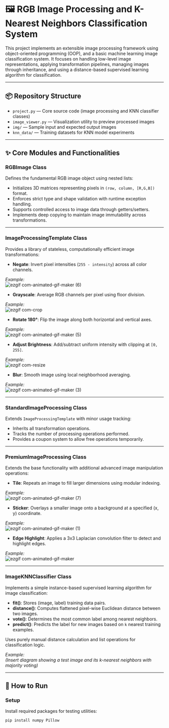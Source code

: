 # 🖼️ RGB Image Processing and K-Nearest Neighbors Classification System

This project implements an extensible image processing framework using object-oriented programming (OOP), and a basic machine learning image classification system. It focuses on handling low-level image representations, applying transformation pipelines, managing images through inheritance, and using a distance-based supervised learning algorithm for classification.

---

## 📦 Repository Structure

- `project.py` — Core source code (image processing and KNN classifier classes)
- `image_viewer.py` — Visualization utility to preview processed images
- `img/` — Sample input and expected output images
- `knn_data/` — Training datasets for KNN model experiments

---

## ✨ Core Modules and Functionalities

### RGBImage Class
Defines the fundamental RGB image object using nested lists:
- Initializes 3D matrices representing pixels in `(row, column, [R,G,B])` format.
- Enforces strict type and shape validation with runtime exception handling.
- Supports controlled access to image data through getters/setters.
- Implements deep copying to maintain image immutability across transformations.


---

### ImageProcessingTemplate Class
Provides a library of stateless, computationally efficient image transformations:

- **Negate**: Invert pixel intensities (`255 - intensity`) across all color channels.

_Example:_  
![ezgif com-animated-gif-maker (6)](https://github.com/user-attachments/assets/2f9b3532-4384-4976-bd6e-47c04c745429)



- **Grayscale**: Average RGB channels per pixel using floor division.

_Example:_  
![ezgif com-crop](https://github.com/user-attachments/assets/5cf32b05-fbe5-4b72-8504-5dd6a4ae32c4)


- **Rotate 180°**: Flip the image along both horizontal and vertical axes.

_Example:_  
![ezgif com-animated-gif-maker (5)](https://github.com/user-attachments/assets/623618e6-1b3f-4093-b6a7-adef07021e63)



- **Adjust Brightness**: Add/subtract uniform intensity with clipping at `[0, 255]`.

_Example:_  
![ezgif com-resize](https://github.com/user-attachments/assets/e23acb5a-3278-45bd-9e39-8379ad4c433b)


- **Blur**: Smooth image using local neighborhood averaging.

_Example:_  
![ezgif com-animated-gif-maker (3)](https://github.com/user-attachments/assets/5f060c91-2a51-448d-9403-6da417032321)



---

### StandardImageProcessing Class
Extends `ImageProcessingTemplate` with minor usage tracking:
- Inherits all transformation operations.
- Tracks the number of processing operations performed.
- Provides a coupon system to allow free operations temporarily.


---

### PremiumImageProcessing Class
Extends the base functionality with additional advanced image manipulation operations:

- **Tile**: Repeats an image to fill larger dimensions using modular indexing.

_Example:_  
![ezgif com-animated-gif-maker (7)](https://github.com/user-attachments/assets/3e5ad8d7-cd87-453d-80e8-eaab2044a559)


- **Sticker**: Overlays a smaller image onto a background at a specified (x, y) coordinate.

_Example:_  
![ezgif com-animated-gif-maker (1)](https://github.com/user-attachments/assets/b1c271e4-f3b9-468d-b1cb-a9fb19c879a3)


- **Edge Highlight**: Applies a 3x3 Laplacian convolution filter to detect and highlight edges.

_Example:_  
![ezgif com-animated-gif-maker](https://github.com/user-attachments/assets/5003de94-ac7d-4caa-adf9-d3d1dc61be02)

---

### ImageKNNClassifier Class
Implements a simple instance-based supervised learning algorithm for image classification:
- **fit()**: Stores (image, label) training data pairs.
- **distance()**: Computes flattened pixel-wise Euclidean distance between two images.
- **vote()**: Determines the most common label among nearest neighbors.
- **predict()**: Predicts the label for new images based on `k` nearest training examples.

Uses purely manual distance calculation and list operations for classification logic.

_Example:_  
*(Insert diagram showing a test image and its k-nearest neighbors with majority voting)*

---

## 🚀 How to Run

### Setup
Install required packages for testing utilities:

```bash
pip install numpy Pillow
